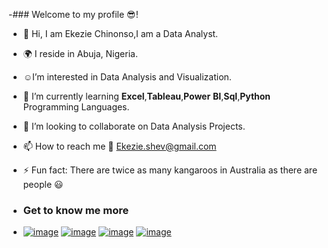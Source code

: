 -### Welcome to my profile 😎!
- 👋 Hi, I am Ekezie Chinonso,I am a Data Analyst.
-  :earth_africa: I reside in Abuja, Nigeria.
- ☺️I’m interested in Data Analysis and Visualization.
- :muscle: I’m currently learning **Excel**,**Tableau**,**Power** **BI**,**Sql**,**Python** Programming Languages.
- 💞️ I’m looking to collaborate on Data Analysis Projects.
- 📫 How to reach me :e-mail: Ekezie.shev@gmail.com
- ⚡ Fun fact: There are twice as many kangaroos in Australia as there are people :smiley:

- ### Get to know me more
- [![image](https://github.com/Shevnon/Shevnon/assets/161952555/8a431a79-19af-4e05-bff1-d79e2b2b7906)](https://public.tableau.com/app/profile/chinonso.ekezie/vizzes) [![image](https://github.com/Shevnon/Shevnon/assets/161952555/f9ab6537-be1c-4b2f-a521-55f6aa0de051)](https://www.linkedin.com/public-profile/settings) [![image](https://github.com/Shevnon/Shevnon/assets/161952555/846819a4-25ef-42dc-9093-86c30bab77a9)](https://x.com/_Shevnon?t=cisOXZyLl1bhxZoB_Ghokw&s=09) [![image](https://github.com/Shevnon/Shevnon/assets/161952555/309e0011-5f4c-4a02-a658-1200a7b6a0d8)](https://www.instagram.com/shevnon?utm_source=qr&igsh=MzNlNGNkZWQ4Mg==) 


 

<!---
Shevnon/Shevnon is a ✨ special ✨ repository because its `README.md` (this file) appears on your GitHub profile.
You can click the Preview link to take a look at your changes.
--->
